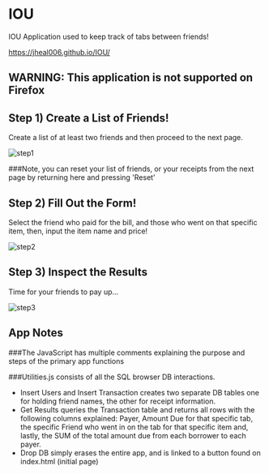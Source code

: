 # IOU  

IOU Application used to keep track of tabs between friends!

https://jheal006.github.io/IOU/

## WARNING: This application is not supported on Firefox



## Step 1) Create a List of Friends!
Create a list of at least two friends and then proceed to the next page. 

![step1](https://user-images.githubusercontent.com/20628500/42251289-5c0ae9b0-7eeb-11e8-9ebc-16d05570a7d0.PNG)

###Note, you can reset your list of friends, or your receipts from the next page by returning here and pressing 'Reset'

## Step 2) Fill Out the Form!
Select the friend who paid for the bill, and those who went on that specific item, then, input the item name and price!

![step2](https://user-images.githubusercontent.com/20628500/42251478-85f99e28-7eec-11e8-9ecf-9523bdf2ea4e.PNG)


## Step 3) Inspect the Results
Time for your friends to pay up...

![step3](https://user-images.githubusercontent.com/20628500/42251481-8e123746-7eec-11e8-81ae-ab2ff09bdccc.PNG)

## App Notes

###The JavaScript has multiple comments explaining the purpose and steps of the primary app functions

###Utilities.js consists of all the SQL browser DB interactions. 
- Insert Users and Insert Transaction creates two separate DB tables one for holding friend names, the other for receipt information.
- Get Results queries the Transaction table and returns all rows with the following columns explained:
  Payer, Amount Due for that specific tab, the specific Friend who went in on the tab for that specific item and, lastly, the SUM of the 
  total amount due from each borrower to each payer.
- Drop DB simply erases the entire app, and is linked to a button found on index.html (initial page)

